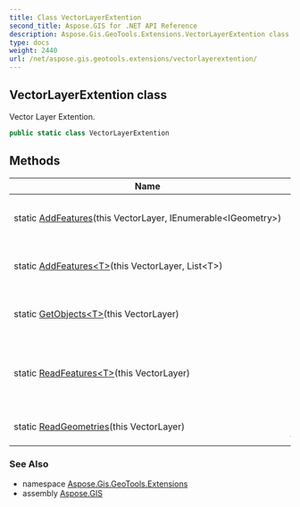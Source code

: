 ```yaml
---
title: Class VectorLayerExtention
second_title: Aspose.GIS for .NET API Reference
description: Aspose.Gis.GeoTools.Extensions.VectorLayerExtention class. Vector Layer Extention
type: docs
weight: 2440
url: /net/aspose.gis.geotools.extensions/vectorlayerextention/
---
```

## VectorLayerExtention class

Vector Layer Extention.

```csharp
public static class VectorLayerExtention
```

## Methods

| Name | Description |
| --- | --- |
| static [AddFeatures](../../aspose.gis.geotools.extensions/vectorlayerextention/addfeatures/#addfeatures)(this VectorLayer, IEnumerable&lt;IGeometry&gt;) | Add Features using generic list. |
| static [AddFeatures&lt;T&gt;](../../aspose.gis.geotools.extensions/vectorlayerextention/addfeatures/#addfeatures_1)(this VectorLayer, List&lt;T&gt;) | Add Features using generic list. |
| static [GetObjects&lt;T&gt;](../../aspose.gis.geotools.extensions/vectorlayerextention/getobjects/)(this VectorLayer) | Read Features using generic list. |
| static [ReadFeatures&lt;T&gt;](../../aspose.gis.geotools.extensions/vectorlayerextention/readfeatures/)(this VectorLayer) | Read Features using generic list (the same as &gt;). |
| static [ReadGeometries](../../aspose.gis.geotools.extensions/vectorlayerextention/readgeometries/)(this VectorLayer) | Read only geometries from layer. |

### See Also

* namespace [Aspose.Gis.GeoTools.Extensions](../../aspose.gis.geotools.extensions/)
* assembly [Aspose.GIS](../../)


